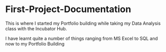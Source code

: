 # First-Project-Documentation

This is where I started my Portfolio building while taking my Data Analysis class with the Incubator Hub.

I have learnt quite a number of things ranging from MS Excel to SQL and now to my Portfolio Building

